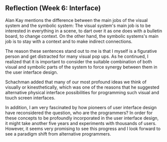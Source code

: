## Reflection (Week 6: Interface)   

Alan Kay mentions the difference between the main jobs of the visual system and the symbolic system: The visual system's main job is to be interested in everything in a scene, to dart over it as one does with a bulletin board, to change context. On the other hand, the symbolic systems's main job is to stay with a context and to make indirect connections.    

The reason these sentences stand out to me is that I myself is a figurative person and get distracted for many visual pop ups. As he continued, I realized that it is important to consider the suitable combination of both visual and symbolic parts of the system to force synergy between them in the user interface design. 

Schachman added that many of our most profound ideas we think of visually or kinesthetically, which was one of the reasons that he suggested alternative physical interface possibilities for programming such visual and touch screen interfaces.   

In addition, I am very fascinated by how pioneers of user interface design have reconsidered the question, who are the programmers? In order for these concepts to be profoundly incorporated in the user interface design, it might take another five years and experiments with thousands of users. However, it seems very promising to see this progress and I look forward to see a paradigm shift from alternative programmers.      